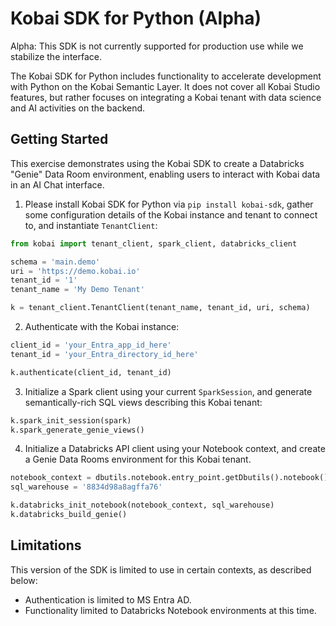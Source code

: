 # Kobai SDK for Python (Alpha)

Alpha: This SDK is not currently supported for production use while we stabilize the interface.

The Kobai SDK for Python includes functionality to accelerate development with Python on the Kobai Semantic Layer. It does not cover all Kobai Studio features, but rather focuses on integrating a Kobai tenant with data science and AI activities on the backend.

## Getting Started

This exercise demonstrates using the Kobai SDK to create a Databricks "Genie" Data Room environment, enabling users to interact with Kobai data in an AI Chat interface.

1. Please install Kobai SDK for Python via `pip install kobai-sdk`, gather some configuration details of the Kobai instance and tenant to connect to, and instantiate `TenantClient`:

```python
from kobai import tenant_client, spark_client, databricks_client

schema = 'main.demo'
uri = 'https://demo.kobai.io'
tenant_id = '1'
tenant_name = 'My Demo Tenant'

k = tenant_client.TenantClient(tenant_name, tenant_id, uri, schema)
```

2. Authenticate with the Kobai instance:

```python
client_id = 'your_Entra_app_id_here'
tenant_id = 'your_Entra_directory_id_here'

k.authenticate(client_id, tenant_id)
```

3. Initialize a Spark client using your current `SparkSession`, and generate semantically-rich SQL views describing this Kobai tenant:

```python
k.spark_init_session(spark)
k.spark_generate_genie_views()
```

4. Initialize a Databricks API client using your Notebook context, and create a Genie Data Rooms environment for this Kobai tenant.

```python
notebook_context = dbutils.notebook.entry_point.getDbutils().notebook().getContext()
sql_warehouse = '8834d98a8agffa76'

k.databricks_init_notebook(notebook_context, sql_warehouse)
k.databricks_build_genie()
```

## Limitations

This version of the SDK is limited to use in certain contexts, as described below:

- Authentication is limited to MS Entra AD.
- Functionality limited to Databricks Notebook environments at this time.